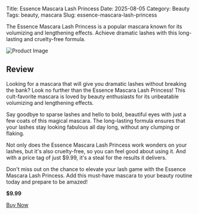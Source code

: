 Title: Essence Mascara Lash Princess
Date: 2025-08-05
Category: Beauty
Tags: beauty, mascara
Slug: essence-mascara-lash-princess


The Essence Mascara Lash Princess is a popular mascara known for its volumizing and lengthening effects. Achieve dramatic lashes with this long-lasting and cruelty-free formula.

![Product Image](https://cdn.dummyjson.com/product-images/beauty/essence-mascara-lash-princess/1.webp)

## Review

Looking for a mascara that will give you dramatic lashes without breaking the bank? Look no further than the Essence Mascara Lash Princess! This cult-favorite mascara is loved by beauty enthusiasts for its unbeatable volumizing and lengthening effects.

Say goodbye to sparse lashes and hello to bold, beautiful eyes with just a few coats of this magical mascara. The long-lasting formula ensures that your lashes stay looking fabulous all day long, without any clumping or flaking.

Not only does the Essence Mascara Lash Princess work wonders on your lashes, but it's also cruelty-free, so you can feel good about using it. And with a price tag of just $9.99, it's a steal for the results it delivers.

Don't miss out on the chance to elevate your lash game with the Essence Mascara Lash Princess. Add this must-have mascara to your beauty routine today and prepare to be amazed!





**$9.99**

[Buy Now](https://www.amazon.com/s?k=Essence+Mascara+Lash+Princess&tag=kenenitech-20)